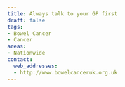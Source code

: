 ```yaml
---
title: Always talk to your GP first
draft: false
tags:
- Bowel Cancer
- Cancer
areas:
- Nationwide
contact:
  web_addresses:
  - http://www.bowelcanceruk.org.uk
---
```


